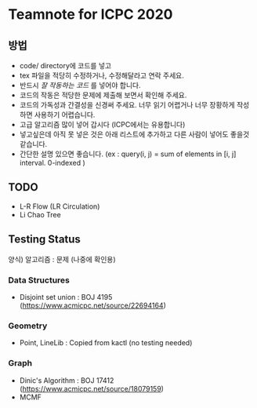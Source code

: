 # Teamnote for ICPC 2020
## 방법
- code/ directory에 코드를 넣고
- tex 파일을 적당히 수정하거나, 수정해달라고 연락 주세요.
- 반드시 *잘 작동하는 코드* 를 넣어야 합니다.
- 코드의 작동은 적당한 문제에 제출해 보면서 확인해 주세요.
- 코드의 가독성과 간결성을 신경써 주세요. 너무 읽기 어렵거나 너무 장황하게 작성하면 사용하기 어렵습니다.
- 고급 알고리즘 많이 넣어 갑시다 (ICPC에서는 유용합니다)
- 넣고싶은데 아직 못 넣은 것은 아래 리스트에 추가하고 다른 사람이 넣어도 좋을것 같습니다.
- 간단한 설명 있으면 좋습니다. (ex : query(i, j) = sum of elements in [i, j] interval. 0-indexed )

## TODO
- L-R Flow (LR Circulation)
- Li Chao Tree

## Testing Status
양식) 알고리즘 : 문제 (나중에 확인용)
### Data Structures
- Disjoint set union : BOJ 4195 (https://www.acmicpc.net/source/22694164)

### Geometry
- Point, LineLib : Copied from kactl (no testing needed)
### Graph
- Dinic's Algorithm : BOJ 17412 (https://www.acmicpc.net/source/18079159)
- MCMF
